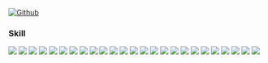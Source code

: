 <!--
**delight-HK3/delight-HK3** is a ✨ _special_ ✨ repository because its `README.md` (this file) appears on your GitHub profile.

Here are some ideas to get you started:

- 🔭 I’m currently working on ...
- 🌱 I’m currently learning ...
- 👯 I’m looking to collaborate on ...
- 🤔 I’m looking for help with ...
- 💬 Ask me about ...
- 📫 How to reach me: ...
- 😄 Pronouns: ...
- ⚡ Fun fact: ...
-->


[![Github](https://www.codenary.co.kr/widget/github/api?username=이다빈1122)](https://www.codenary.co.kr/user-profile/detail/이다빈1122?github_ride=true&utm_source=github)

### Skill

<p>
  <img src="https://img.shields.io/badge/Spring Boot-6DB33F?style=for-the-badge&logoColor=white"/>
  <img src="https://img.shields.io/badge/Spring Data JPA-6DB33F?style=for-the-badge&logoColor=white"/>
  
  <img src="https://img.shields.io/badge/query dsl-0289cf?style=for-the-badge&logoColor=white"/>
  
  <img src="https://img.shields.io/badge/codeigniter 3-EF4223?style=for-the-badge&logo=codeigniter&logoColor=white"/>
  <img src="https://img.shields.io/badge/php-777BB4?style=for-the-badge&logo=php&logoColor=white"/>
  <img src="https://img.shields.io/badge/HTML5-E34F26?style=for-the-badge&logo=HTML5&logoColor=white"/>
  <img src="https://img.shields.io/badge/CSS3-1572B6?style=for-the-badge&logo=CSS3&logoColor=white"/>
  <img src="https://img.shields.io/badge/JavaScript-F7DF1E?style=for-the-badge&logo=JavaScript&logoColor=white"/>
  <img src="https://img.shields.io/badge/jQuery-0769AD?style=for-the-badge&logo=jQuery&logoColor=white"/>
  <img src="https://img.shields.io/badge/Bootstrap-7952B3?style=for-the-badge&logo=Bootstrap&logoColor=white"/>
  <img src="https://img.shields.io/badge/Java-007396?style=for-the-badge&logo=openjdk&logoColor=white"/>
  <img src="https://img.shields.io/badge/Kakao API-FFCD00?style=for-the-badge&logo=Kakao&logoColor=black"/>
  <img src="https://img.shields.io/badge/Naver API-03C75A?style=for-the-badge&logo=Naver&logoColor=white"/>
  <img src="https://img.shields.io/badge/Google API-da3d29?style=for-the-badge&logo=Google&logoColor=white"/>
  <img src="https://img.shields.io/badge/Oracle-F80000?style=for-the-badge&logo=Oracle&logoColor=white"/>
  <img src="https://img.shields.io/badge/MariaDB-003545?style=for-the-badge&logo=MariaDB&logoColor=white"/>
  <img src="https://img.shields.io/badge/MySQL-4479A1?style=for-the-badge&logo=MySQL&logoColor=white"/>
  
  <img src="https://img.shields.io/badge/Apache-D22128?style=for-the-badge&logo=Apache&logoColor=white"/>
  <img src="https://img.shields.io/badge/Apache tomcat-F8DC75?style=for-the-badge&logo=apachetomcat&logoColor=black"/>
  
  <img src="https://img.shields.io/badge/PostgreSQL-4169E1?style=for-the-badge&logo=postgresql&logoColor=white"/>
  <img src="https://img.shields.io/badge/amazon ec2-FF9900?style=for-the-badge&logo=amazonec2&logoColor=white"/>
  <img src="https://img.shields.io/badge/amazon api gateway-FF4F8B?style=for-the-badge&logo=amazonapigateway&logoColor=white"/>
  <img src="https://img.shields.io/badge/amazon route 53-8C4FFF?style=for-the-badge&logo=amazonroute53&logoColor=white"/>
  <img src="https://img.shields.io/badge/amazon S3-569A31?style=for-the-badge&logo=amazonS3&logoColor=white"/>
  <img src="https://img.shields.io/badge/Mybatis-000000?style=for-the-badge&logo=Mybatis&logoColor=white"/>

</p>


